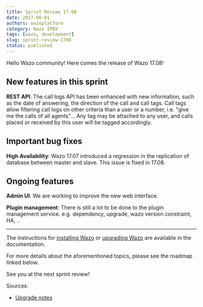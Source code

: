 ```yaml
---
title: Sprint Review 17.08
date: 2017-06-01
authors: wazoplatform
category: Wazo IPBX
tags: [wazo, development]
slug: sprint-review-1708
status: published
---
```


Hello Wazo community! Here comes the release of Wazo 17.08!

## New features in this sprint

**REST API**: The call logs API has been enhanced with new information, such as the date of answering, the direction of the call and call tags. Call tags allow filtering call logs on other criteria than a user or a number, i.e. "give me the calls of all agents"... Any tag may be attached to any user, and calls placed or received by this user will be tagged accordingly.

## Important bug fixes

**High Availability**: Wazo 17.07 introduced a regression in the replication of database between master and slave. This issue is fixed in 17.08.

## Ongoing features

**Admin UI**: We are working to improve the new web interface.

**Plugin management**: There is still a lot to be done to the plugin management service. e.g. dependency, upgrade, wazo version constraint, HA, ..

---

The instructions for [installing Wazo](/uc-doc/installation) or [upgrading Wazo](/uc-doc/upgrade) are available in the documentation.

For more details about the aforementioned topics, please see the roadmap linked below.

See you at the next sprint review!

<!-- truncate -->

Sources:

- [Upgrade notes](https://wazo.readthedocs.io/en/wazo-17.08/upgrade/upgrade.html#upgrade-notes)
